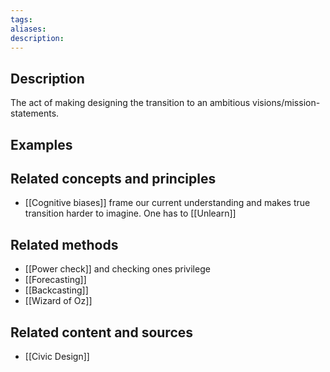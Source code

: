 ```yaml
---
tags: 
aliases: 
description:
---
```


## Description
The act of making designing the transition to an ambitious visions/mission-statements.

## Examples 


## Related concepts and principles
- [[Cognitive biases]] frame our current understanding and makes true transition harder to imagine. One has  to [[Unlearn]] 

## Related methods
- [[Power check]] and checking ones privilege 
- [[Forecasting]]
- [[Backcasting]]
- [[Wizard of Oz]]

## Related content and sources
- [[Civic Design]]